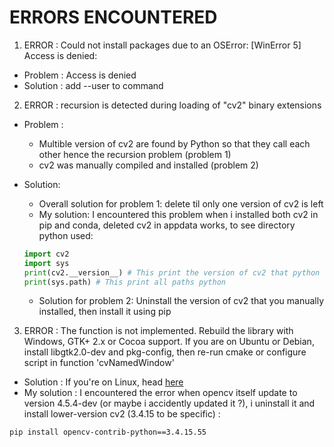 # ERRORS ENCOUNTERED

1.  ERROR : Could not install packages due to an OSError: [WinError 5] Access is denied:
- Problem : Access is denied
- Solution : add --user to command
2.  ERROR : recursion is detected during loading of "cv2" binary extensions
- Problem : 
  + Multible version of cv2 are found by Python so that they call each other hence the recursion problem (problem 1)
  + cv2 was manually compiled and installed (problem 2)
- Solution: 
  + Overall solution for problem 1: delete til only one version of cv2 is left
  + My solution: I encountered this problem when i installed both cv2 in pip and conda, deleted cv2 in appdata works, to see directory python used:
  
  ```python
  import cv2
  import sys
  print(cv2.__version__) # This print the version of cv2 that python is using
  print(sys.path) # This print all paths python 
  ```
  
  + Solution for problem 2: Uninstall the version of cv2 that you manually installed, then install it using pip
3. ERROR : The function is not implemented. Rebuild the library with Windows, GTK+ 2.x or Cocoa support. If you are on Ubuntu or Debian, install libgtk2.0-dev and pkg-config, then re-run cmake or configure script in function 'cvNamedWindow'
- Solution : If you're on Linux, head [here](https://stackoverflow.com/questions/28776053/opencv-gtk2-x-error-unspecified-error-the-function-is-not-implemented)
- My solution : I encountered the error when opencv itself update to version 4.5.4-dev (or maybe i accidently updated it ?), i uninstall it and install lower-version cv2 (3.4.15 to be specific) :
```bash
pip install opencv-contrib-python==3.4.15.55
```
